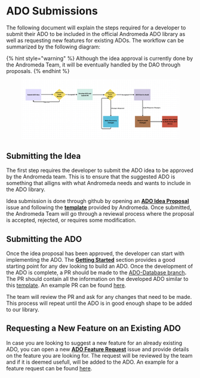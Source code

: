 # ADO Submissions

The following document will explain the steps required for a developer to submit their ADO to be included in the official Andromeda ADO library as well as requesting new features for existing ADOs. The workflow can be summarized by the following diagram:

{% hint style="warning" %}
Although the idea approval is currently done by the Andromeda Team, it will be eventually handled by the DAO through proposals.
{% endhint %}

<figure><img src="../.gitbook/assets/Screen Shot 2024-03-20 at 6.56.18 PM.png" alt=""><figcaption></figcaption></figure>

## Submitting the Idea

The first step requires the developer to submit the  ADO idea to be approved by the Andromeda team. This is to ensure that the suggested ADO is something that alligns with what Andromeda needs and wants to include in the ADO library.&#x20;

Idea submission is done through github by opening an [**ADO Idea Proposal** ](https://github.com/andromedaprotocol/ado-database/issues/new/choose)issue and following the [**template**](https://github.com/andromedaprotocol/ado-database/issues/2) provided by Andromeda. Once submitted, the Andromeda Team will go through a reviewal process where the proposal is accepted, rejected, or requires some modification.

## Submitting the ADO

Once the idea proposal has been approved, the developer can start with implementing the ADO. The [**Getting Started**](getting-started/) section provides a good starting point for any dev looking to build an ADO. Once the development of the ADO is complete, a PR should be made to the [ADO-Database branch](https://github.com/andromedaprotocol/ado-database)**.** The PR should contain all the information on the developed ADO similar to this [template](https://github.com/andromedaprotocol/ado-database/issues/4). An example PR can be found [here](https://github.com/andromedaprotocol/ado-database/pull/5).

The team will review the PR and ask for any changes that need to be made. This process will repeat until the ADO is in good enough shape to be added to our library.&#x20;

## Requesting a New Feature on an Existing ADO

In case you are looking to suggest a new feature for an already existing ADO, you can open a new [**ADO Feature Request**](https://github.com/andromedaprotocol/ado-database/issues/new/choose) issue and provide details on the feature you are looking for. The request will be reviewed by the team and if it is deemed usefull, will be added to the ADO. An example for a feature request can be found [here](https://github.com/andromedaprotocol/ado-database/issues/3).

